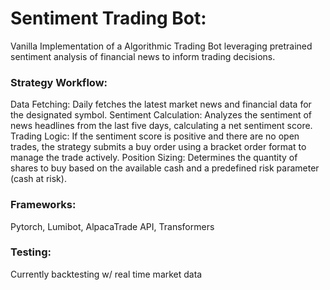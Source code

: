 # Sentiment Trading Bot: 

Vanilla Implementation of a Algorithmic Trading Bot leveraging pretrained sentiment analysis of financial news to inform trading decisions.

### Strategy Workflow:

Data Fetching: Daily fetches the latest market news and financial data for the designated symbol.
Sentiment Calculation: Analyzes the sentiment of news headlines from the last five days, calculating a net sentiment score.
Trading Logic: If the sentiment score is positive and there are no open trades, the strategy submits a buy order using a bracket order format to manage the trade actively.
Position Sizing: Determines the quantity of shares to buy based on the available cash and a predefined risk parameter (cash at risk).

### Frameworks: 

Pytorch, Lumibot, AlpacaTrade API, Transformers

### Testing: 

Currently backtesting w/ real time market data 
